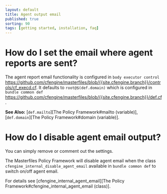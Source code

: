 ```yaml
---
layout: default
title: Agent output email
published: true
sorting: 90
tags: [getting started, installation, faq]
---
```


# How do I set the email where agent reports are sent?

The agent report email functionality is configured in `body executor control`
https://github.com/cfengine/masterfiles/blob/{{site.cfengine.branch}}/controls/cf_execd.cf.
It defaults to `root@$(def.domain)` which is configured in `bundle common def`
https://github.com/cfengine/masterfiles/blob/{{site.cfengine.branch}}/def.cf.

**See Also:** [`def.mailto`][The Policy Framework#mailto (variable)],
[`def.domain`][The Policy Framework#domain (variable)].

# How do I disable agent email output?

You can simply remove or comment out the settings.

The Masterfiles Policy Framework will disable agent email when the class
`cfengine_internal_disable_agent_email` available in `bundle common def` to
switch on/off agent email.

For details see
[cfengine_internal_agent_email][The Policy Framework#cfengine_internal_agent_email (class)].
